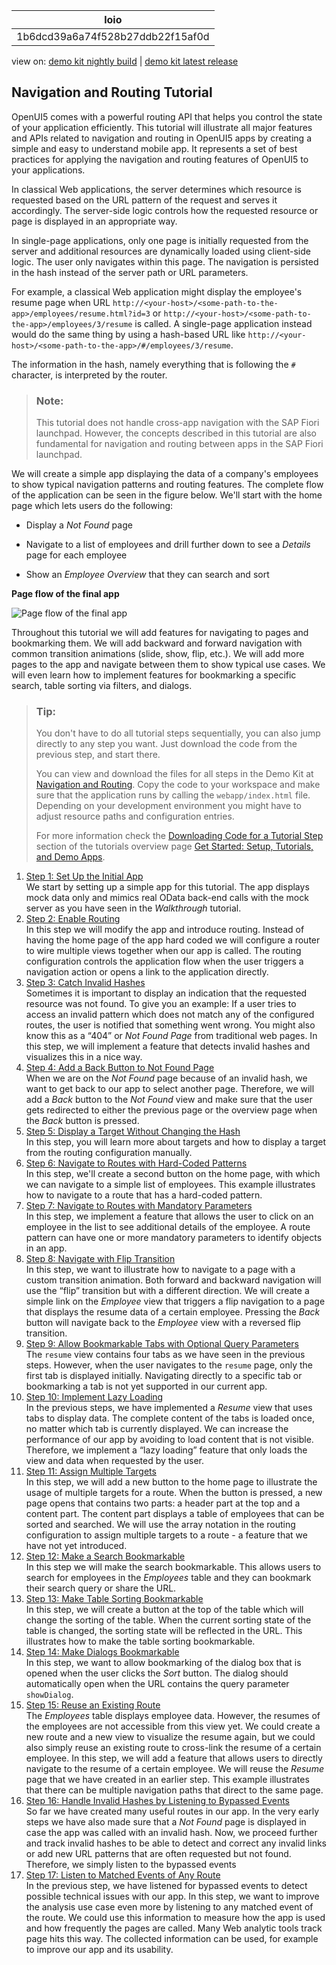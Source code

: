 <!-- loio1b6dcd39a6a74f528b27ddb22f15af0d -->

| loio |
| -----|
| 1b6dcd39a6a74f528b27ddb22f15af0d |

<div id="loio">

view on: [demo kit nightly build](https://sdk.openui5.org/nightly/#/topic/1b6dcd39a6a74f528b27ddb22f15af0d) | [demo kit latest release](https://sdk.openui5.org/topic/1b6dcd39a6a74f528b27ddb22f15af0d)</div>

## Navigation and Routing Tutorial

OpenUI5 comes with a powerful routing API that helps you control the state of your application efficiently. This tutorial will illustrate all major features and APIs related to navigation and routing in OpenUI5 apps by creating a simple and easy to understand mobile app. It represents a set of best practices for applying the navigation and routing features of OpenUI5 to your applications.

In classical Web applications, the server determines which resource is requested based on the URL pattern of the request and serves it accordingly. The server-side logic controls how the requested resource or page is displayed in an appropriate way.

In single-page applications, only one page is initially requested from the server and additional resources are dynamically loaded using client-side logic. The user only navigates within this page. The navigation is persisted in the hash instead of the server path or URL parameters.

For example, a classical Web application might display the employee's resume page when URL `http://<your-host>/<some-path-to-the-app>/employees/resume.html?id=3` or `http://<your-host>/<some-path-to-the-app>/employees/3/resume` is called. A single-page application instead would do the same thing by using a hash-based URL like `http://<your-host>/<some-path-to-the-app>/#/employees/3/resume`.

The information in the hash, namely everything that is following the `#` character, is interpreted by the router.

> ### Note:  
> This tutorial does not handle cross-app navigation with the SAP Fiori launchpad. However, the concepts described in this tutorial are also fundamental for navigation and routing between apps in the SAP Fiori launchpad.

We will create a simple app displaying the data of a company's employees to show typical navigation patterns and routing features. The complete flow of the application can be seen in the figure below. We'll start with the home page which lets users do the following:

-   Display a *Not Found* page

-   Navigate to a list of employees and drill further down to see a *Details* page for each employee

-   Show an *Employee Overview* that they can search and sort


  
  
**Page flow of the final app**

![](images/loio92cdce7bddc44e27a66990708ce4b09f_LowRes.png "Page flow of the final app")

Throughout this tutorial we will add features for navigating to pages and bookmarking them. We will add backward and forward navigation with common transition animations \(slide, show, flip, etc.\). We will add more pages to the app and navigate between them to show typical use cases. We will even learn how to implement features for bookmarking a specific search, table sorting via filters, and dialogs.

> ### Tip:  
> You don't have to do all tutorial steps sequentially, you can also jump directly to any step you want. Just download the code from the previous step, and start there.
> 
> You can view and download the files for all steps in the Demo Kit at [Navigation and Routing](https://sdk.openui5.org/entity/sap.ui.core.tutorial.navigation). Copy the code to your workspace and make sure that the application runs by calling the `webapp/index.html` file. Depending on your development environment you might have to adjust resource paths and configuration entries.
> 
> For more information check the [Downloading Code for a Tutorial Step](Get_Started_Setup_Tutorials_and_Demo_Apps_8b49fc1.md#loio8b49fc198bf04b2d9800fc37fecbb218__tutorials_download) section of the tutorials overview page [Get Started: Setup, Tutorials, and Demo Apps](Get_Started_Setup_Tutorials_and_Demo_Apps_8b49fc1.md).

1.  [Step 1: Set Up the Initial App](Step_1_Set_Up_the_Initial_App_df245bd.md "We start by setting up a simple app for this tutorial. The app displays mock data
		only and mimics real OData back-end calls with the mock server as you have seen in the
			Walkthrough tutorial.")  
We start by setting up a simple app for this tutorial. The app displays mock data only and mimics real OData back-end calls with the mock server as you have seen in the *Walkthrough* tutorial.
2.  [Step 2: Enable Routing](Step_2_Enable_Routing_cf3c57c.md "In this step we will modify the app and introduce routing. Instead of having the home
		page of the app hard coded we will configure a router to wire multiple views together when
		our app is called. The routing configuration controls the application flow when the user
		triggers a navigation action or opens a link to the application directly.")  
In this step we will modify the app and introduce routing. Instead of having the home page of the app hard coded we will configure a router to wire multiple views together when our app is called. The routing configuration controls the application flow when the user triggers a navigation action or opens a link to the application directly.
3.  [Step 3: Catch Invalid Hashes](Step_3_Catch_Invalid_Hashes_e047e05.md "Sometimes it is important to display an indication that the requested resource was
		not found. To give you an example: If a user tries to access an invalid pattern which does
		not match any of the configured routes, the user is notified that something went wrong. You
		might also know this as a “404” or Not Found Page from
		traditional web pages. In this step, we will implement a feature that detects invalid hashes
		and visualizes this in a nice way.")  
Sometimes it is important to display an indication that the requested resource was not found. To give you an example: If a user tries to access an invalid pattern which does not match any of the configured routes, the user is notified that something went wrong. You might also know this as a “404” or *Not Found Page* from traditional web pages. In this step, we will implement a feature that detects invalid hashes and visualizes this in a nice way.
4.  [Step 4: Add a Back Button to Not Found Page](Step_4_Add_a_Back_Button_to_Not_Found_Page_66670b0.md "When we are on the Not Found page because of an invalid hash,
		we want to get back to our app to select another page. Therefore, we will add a
			Back button to the Not Found view and make
		sure that the user gets redirected to either the previous page or the overview page when the
			Back button is pressed.")  
When we are on the *Not Found* page because of an invalid hash, we want to get back to our app to select another page. Therefore, we will add a *Back* button to the *Not Found* view and make sure that the user gets redirected to either the previous page or the overview page when the *Back* button is pressed.
5.  [Step 5: Display a Target Without Changing the Hash](Step_5_Display_a_Target_Without_Changing_the_Hash_d9efab3.md "In this step, you will learn more about targets and how to display a target from the
		routing configuration manually. ")  
In this step, you will learn more about targets and how to display a target from the routing configuration manually.
6.  [Step 6: Navigate to Routes with Hard-Coded Patterns](Step_6_Navigate_to_Routes_with_Hard_Coded_Patterns_782aac0.md "In this step, we'll create a second button on the home page, with which we can
		navigate to a simple list of employees. This example illustrates how to navigate to a route
		that has a hard-coded pattern.")  
In this step, we'll create a second button on the home page, with which we can navigate to a simple list of employees. This example illustrates how to navigate to a route that has a hard-coded pattern.
7.  [Step 7: Navigate to Routes with Mandatory Parameters](Step_7_Navigate_to_Routes_with_Mandatory_Parameters_f96d252.md "In this step, we implement a feature that allows the user to click on an employee in
		the list to see additional details of the employee. A route pattern can have one or more
		mandatory parameters to identify objects in an app.")  
In this step, we implement a feature that allows the user to click on an employee in the list to see additional details of the employee. A route pattern can have one or more mandatory parameters to identify objects in an app.
8.  [Step 8: Navigate with Flip Transition](Step_8_Navigate_with_Flip_Transition_3e5f6f3.md "In this step, we want to illustrate how to navigate to a page with a custom
		transition animation. Both forward and backward navigation will use the “flip”
		transition but with a different direction. We will create a simple link on the
			Employee view that triggers a flip navigation to a page that
		displays the resume data of a certain employee. Pressing the Back
		button will navigate back to the Employee view with a reversed flip
		transition.")  
In this step, we want to illustrate how to navigate to a page with a custom transition animation. Both forward and backward navigation will use the “flip” transition but with a different direction. We will create a simple link on the *Employee* view that triggers a flip navigation to a page that displays the resume data of a certain employee. Pressing the *Back* button will navigate back to the *Employee* view with a reversed flip transition.
9.  [Step 9: Allow Bookmarkable Tabs with Optional Query Parameters](Step_9_Allow_Bookmarkable_Tabs_with_Optional_Query_Parameters_b8561ff.md "The resume view contains four tabs as we have seen in the previous
		steps. However, when the user navigates to the resume page, only the first
		tab is displayed initially. Navigating directly to a specific tab or bookmarking a tab is
		not yet supported in our current app.")  
The `resume` view contains four tabs as we have seen in the previous steps. However, when the user navigates to the `resume` page, only the first tab is displayed initially. Navigating directly to a specific tab or bookmarking a tab is not yet supported in our current app.
10. [Step 10: Implement Lazy Loading](Step_10_Implement_Lazy_Loading_cdab0a1.md "In the previous steps, we have implemented a Resume view that
		uses tabs to display data. The complete content of the tabs is loaded once, no matter which
		tab is currently displayed. We can increase the performance of our app by avoiding to load
		content that is not visible. Therefore, we implement a “lazy loading” feature that only
		loads the view and data when requested by the user. ")  
In the previous steps, we have implemented a *Resume* view that uses tabs to display data. The complete content of the tabs is loaded once, no matter which tab is currently displayed. We can increase the performance of our app by avoiding to load content that is not visible. Therefore, we implement a “lazy loading” feature that only loads the view and data when requested by the user.
11. [Step 11: Assign Multiple Targets](Step_11_Assign_Multiple_Targets_b01840e.md "In this step, we will add a new button to the home page to illustrate the usage of
		multiple targets for a route. When the button is pressed, a new page opens that contains two
		parts: a header part at the top and a content part. The content part displays a table of
		employees that can be sorted and searched. We will use the array notation in the routing
		configuration to assign multiple targets to a route - a feature that we have not yet
		introduced.")  
In this step, we will add a new button to the home page to illustrate the usage of multiple targets for a route. When the button is pressed, a new page opens that contains two parts: a header part at the top and a content part. The content part displays a table of employees that can be sorted and searched. We will use the array notation in the routing configuration to assign multiple targets to a route - a feature that we have not yet introduced.
12. [Step 12: Make a Search Bookmarkable](Step_12_Make_a_Search_Bookmarkable_e85da53.md "In this step we will make the search bookmarkable. This allows users to search for
		employees in the Employees table and they can bookmark their search
		query or share the URL.")  
In this step we will make the search bookmarkable. This allows users to search for employees in the *Employees* table and they can bookmark their search query or share the URL.
13. [Step 13: Make Table Sorting Bookmarkable](Step_13_Make_Table_Sorting_Bookmarkable_3975987.md "In this step, we will create a button at the top of the table which will change the
		sorting of the table. When the current sorting state of the table is changed, the sorting
		state will be reflected in the URL. This illustrates how to make the table sorting
		bookmarkable.")  
In this step, we will create a button at the top of the table which will change the sorting of the table. When the current sorting state of the table is changed, the sorting state will be reflected in the URL. This illustrates how to make the table sorting bookmarkable.
14. [Step 14: Make Dialogs Bookmarkable](Step_14_Make_Dialogs_Bookmarkable_5cc3147.md "In this step, we want to allow bookmarking of the dialog box that is opened when the
		user clicks the Sort button. The dialog should automatically open
		when the URL contains the query parameter showDialog. ")  
In this step, we want to allow bookmarking of the dialog box that is opened when the user clicks the *Sort* button. The dialog should automatically open when the URL contains the query parameter `showDialog`.
15. [Step 15: Reuse an Existing Route](Step_15_Reuse_an_Existing_Route_877d57e.md "The Employees table displays employee data. However, the
		resumes of the employees are not accessible from this view yet. We could create a new route
		and a new view to visualize the resume again, but we could also simply reuse an existing
		route to cross-link the resume of a certain employee. In this step, we will add a feature
		that allows users to directly navigate to the resume of a certain employee. We will reuse
		the Resume page that we have created in an earlier step. This example
		illustrates that there can be multiple navigation paths that direct to the same
		page.")  
The *Employees* table displays employee data. However, the resumes of the employees are not accessible from this view yet. We could create a new route and a new view to visualize the resume again, but we could also simply reuse an existing route to cross-link the resume of a certain employee. In this step, we will add a feature that allows users to directly navigate to the resume of a certain employee. We will reuse the *Resume* page that we have created in an earlier step. This example illustrates that there can be multiple navigation paths that direct to the same page.
16. [Step 16: Handle Invalid Hashes by Listening to Bypassed Events](Step_16_Handle_Invalid_Hashes_by_Listening_to_Bypassed_Events_a7932a7.md "So far we have created many useful routes in our app. In the very early steps we have
		also made sure that a Not Found page is displayed in case the app was
		called with an invalid hash. Now, we proceed further and track invalid hashes to be able to
		detect and correct any invalid links or add new URL patterns that are often requested but
		not found. Therefore, we simply listen to the bypassed events")  
So far we have created many useful routes in our app. In the very early steps we have also made sure that a *Not Found* page is displayed in case the app was called with an invalid hash. Now, we proceed further and track invalid hashes to be able to detect and correct any invalid links or add new URL patterns that are often requested but not found. Therefore, we simply listen to the bypassed events
17. [Step 17: Listen to Matched Events of Any Route](Step_17_Listen_to_Matched_Events_of_Any_Route_4a063b8.md "In the previous step, we have listened for bypassed events to detect possible
		technical issues with our app. In this step, we want to improve the analysis use case even
		more by listening to any matched event of the route. We could use this information to
		measure how the app is used and how frequently the pages are called. Many Web analytic tools
		track page hits this way. The collected information can be used, for example to improve our
		app and its usability.")  
In the previous step, we have listened for bypassed events to detect possible technical issues with our app. In this step, we want to improve the analysis use case even more by listening to any matched event of the route. We could use this information to measure how the app is used and how frequently the pages are called. Many Web analytic tools track page hits this way. The collected information can be used, for example to improve our app and its usability.

